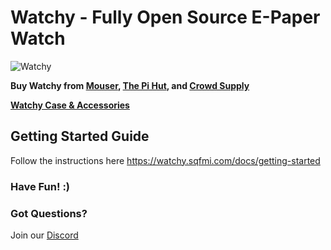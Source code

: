 # Watchy - Fully Open Source E-Paper Watch

![Watchy](https://watchy.sqfmi.com/img/watchy_render.png)

**Buy Watchy from [Mouser](https://www.mouser.com/ProductDetail/SQFMI/SQFMI-WATCHY-10?qs=DRkmTr78QARN9VSJRzqRxw%3D%3D), [The Pi Hut](https://thepihut.com/collections/sqfmi), and [Crowd Supply](https://www.crowdsupply.com/sqfmi/watchy)**

[**Watchy Case & Accessories**](https://shop.sqfmi.com)

## Getting Started Guide

Follow the instructions here https://watchy.sqfmi.com/docs/getting-started

### Have Fun! :)

### Got Questions?

Join our [Discord](https://discord.gg/ZXDegGV8E7)
